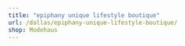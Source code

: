 ```yaml
---
title: "epiphany unique lifestyle boutique"
url: /dallas/epiphany-unique-lifestyle-boutique/
shop: Modehaus
---
```

